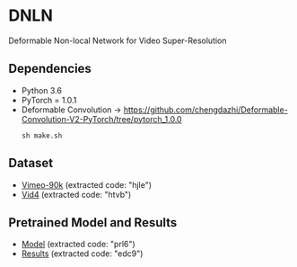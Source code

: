 # DNLN
Deformable Non-local Network for Video Super-Resolution

## Dependencies
* Python 3.6
* PyTorch = 1.0.1
* Deformable Convolution -> https://github.com/chengdazhi/Deformable-Convolution-V2-PyTorch/tree/pytorch_1.0.0
  ```Shell
  sh make.sh
  ```

## Dataset
* [Vimeo-90k](https://pan.baidu.com/s/1WdQTorJmzAdRgh8sS7B3bw)     (extracted code: "hjle")
* [Vid4](https://pan.baidu.com/s/1XG94zpYsXX5nh0x1oAfF9g)     (extracted code: "htvb")

## Pretrained Model and Results
* [Model](https://pan.baidu.com/s/19mJk6hhNBFbIrgAkTV2hrw)     (extracted code: "prl6")
* [Results](https://pan.baidu.com/s/1EENItA20La5P6aVZmybpTg)     (extracted code: "edc9")
